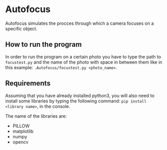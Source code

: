# Autofocus

Autofocus simulates the procces through which a camera focuses on a specific object.

## How to run the program

In order to run the program on a certain photo you have to type the path to ```focustest.py``` and the name of the photo with space in between them like in this example: ```.Autofocus/focustest.py <photo_name>```.

## Requirements

Assuming that you have already installed python3, you will also need to install some libraries by typing the following command: ```pip install <library name>```, in the console.

The name of the libraries are: 
- PILLOW 
- matplotlib
- numpy
- opencv

